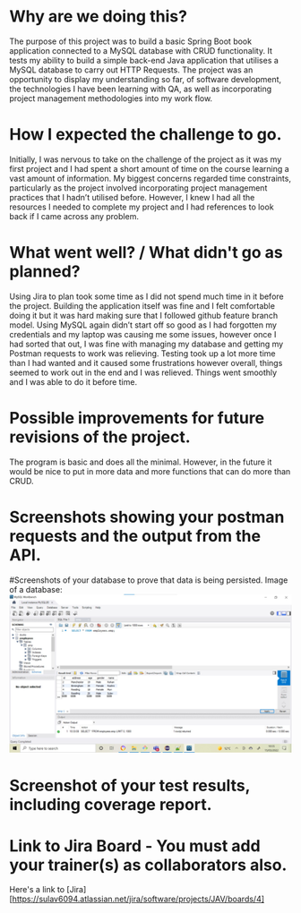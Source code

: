 # Why are we doing this?
The purpose of this project was to build a basic Spring Boot book application connected to a MySQL database with CRUD functionality. 
It tests my ability to build a simple back-end Java application that utilises a MySQL database to carry out HTTP Requests. 
The project was an opportunity to display my understanding so far, of software development,
the technologies I have been learning with QA, as well as incorporating project management methodologies into my work flow.
# How I expected the challenge to go.
Initially, I was nervous to take on the challenge of the project as it was my first project and 
I had spent a short amount of time on the course learning a vast amount of information. 
My biggest concerns regarded time constraints, particularly as the project involved incorporating project
management practices that I hadn’t utilised before. However, I knew I had all the resources I needed to 
complete my project and I had references to look back if I came across any problem.
# What went well? / What didn't go as planned?
Using Jira to plan took some time as I did not spend much time in it before the project. 
Building the application itself was fine and I felt comfortable doing it but it was hard 
making sure that I followed github feature branch model.
Using MySQL again didn’t start off so good as I had forgotten my credentials and my laptop was causing me some 
issues, however once I had sorted that out, I was fine with managing my database and getting my Postman requests 
to work was relieving. Testing took up a lot more time than I had wanted and it caused some frustrations however overall, 
things seemed to work out in the end and I was relieved. Things went smoothly and I was able to do it before time.
# Possible improvements for future revisions of the project.
The program is basic and does all the minimal. 
However, in the future it would be nice to put in more data and more functions that can do more than CRUD.

# Screenshots showing your postman requests and the output from the API.
#Screenshots of your database to prove that data is being persisted.
Image of a database:
![Database](https://github.com/Sulav6094/Javaproject/blob/dev/documentation/database.jpg)
# Screenshot of your test results, including coverage report.

# Link to Jira Board - You must add your trainer(s) as collaborators also.
Here's a link to [Jira][https://sulav6094.atlassian.net/jira/software/projects/JAV/boards/4]